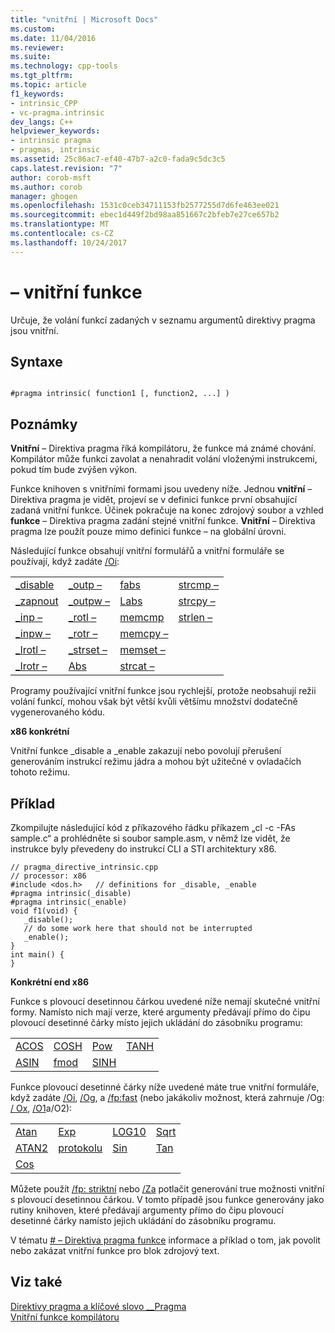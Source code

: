 ```yaml
---
title: "vnitřní | Microsoft Docs"
ms.custom: 
ms.date: 11/04/2016
ms.reviewer: 
ms.suite: 
ms.technology: cpp-tools
ms.tgt_pltfrm: 
ms.topic: article
f1_keywords:
- intrinsic_CPP
- vc-pragma.intrinsic
dev_langs: C++
helpviewer_keywords:
- intrinsic pragma
- pragmas, intrinsic
ms.assetid: 25c86ac7-ef40-47b7-a2c0-fada9c5dc3c5
caps.latest.revision: "7"
author: corob-msft
ms.author: corob
manager: ghogen
ms.openlocfilehash: 1531c0ceb34711153fb2577255d7d6fe463ee021
ms.sourcegitcommit: ebec1d449f2bd98aa851667c2bfeb7e27ce657b2
ms.translationtype: MT
ms.contentlocale: cs-CZ
ms.lasthandoff: 10/24/2017
---
```

# <a name="intrinsic"></a>– vnitřní funkce
Určuje, že volání funkcí zadaných v seznamu argumentů direktivy pragma jsou vnitřní.  
  
## <a name="syntax"></a>Syntaxe  
  
```  
  
#pragma intrinsic( function1 [, function2, ...] )  
```  
  
## <a name="remarks"></a>Poznámky  
 **Vnitřní** – Direktiva pragma říká kompilátoru, že funkce má známé chování.  Kompilátor může funkci zavolat a nenahradit volání vloženými instrukcemi, pokud tím bude zvýšen výkon.  
  
 Funkce knihoven s vnitřními formami jsou uvedeny níže. Jednou **vnitřní** – Direktiva pragma je vidět, projeví se v definici funkce první obsahující zadaná vnitřní funkce. Účinek pokračuje na konec zdrojový soubor a vzhled **funkce** – Direktiva pragma zadání stejné vnitřní funkce. **Vnitřní** – Direktiva pragma lze použít pouze mimo definici funkce – na globální úrovni.  
  
 Následující funkce obsahují vnitřní formulářů a vnitřní formuláře se používají, když zadáte [/Oi](../build/reference/oi-generate-intrinsic-functions.md):  
  
|||||  
|-|-|-|-|  
|[_disable](../intrinsics/disable.md)|[_outp –](../c-runtime-library/outp-outpw-outpd.md)|[fabs](../c-runtime-library/reference/fabs-fabsf-fabsl.md)|[strcmp –](../c-runtime-library/reference/strcmp-wcscmp-mbscmp.md)|  
|[_zapnout](../intrinsics/enable.md)|[_outpw –](../c-runtime-library/outp-outpw-outpd.md)|[Labs](../c-runtime-library/reference/abs-labs-llabs-abs64.md)|[strcpy –](../c-runtime-library/reference/strcpy-wcscpy-mbscpy.md)|  
|[_inp –](../c-runtime-library/inp-inpw-inpd.md)|[_rotl –](../c-runtime-library/reference/rotl-rotl64-rotr-rotr64.md)|[memcmp](../c-runtime-library/reference/memcmp-wmemcmp.md)|[strlen –](../c-runtime-library/reference/strlen-wcslen-mbslen-mbslen-l-mbstrlen-mbstrlen-l.md)|  
|[_inpw –](../c-runtime-library/inp-inpw-inpd.md)|[_rotr –](../c-runtime-library/reference/rotl-rotl64-rotr-rotr64.md)|[memcpy –](../c-runtime-library/reference/memcpy-wmemcpy.md)||  
|[_lrotl –](../c-runtime-library/reference/lrotl-lrotr.md)|[_strset –](../c-runtime-library/reference/strset-strset-l-wcsset-wcsset-l-mbsset-mbsset-l.md)|[memset –](../c-runtime-library/reference/memset-wmemset.md)||  
|[_lrotr –](../c-runtime-library/reference/lrotl-lrotr.md)|[Abs](../c-runtime-library/reference/abs-labs-llabs-abs64.md)|[strcat –](../c-runtime-library/reference/strcat-wcscat-mbscat.md)||  
  
 Programy používající vnitřní funkce jsou rychlejší, protože neobsahují režii volání funkcí, mohou však být větší kvůli většímu množství dodatečně vygenerovaného kódu.  
  
 **x86 konkrétní**  
  
 Vnitřní funkce _disable a _enable zakazují nebo povolují přerušení generováním instrukcí režimu jádra a mohou být užitečné v ovladačích tohoto režimu.  
  
## <a name="example"></a>Příklad  
 Zkompilujte následující kód z příkazového řádku příkazem „cl -c -FAs sample.c“ a prohlédněte si soubor sample.asm, v němž lze vidět, že instrukce byly převedeny do instrukcí CLI a STI architektury x86.  
  
```  
// pragma_directive_intrinsic.cpp  
// processor: x86  
#include <dos.h>   // definitions for _disable, _enable  
#pragma intrinsic(_disable)  
#pragma intrinsic(_enable)  
void f1(void) {  
   _disable();  
   // do some work here that should not be interrupted  
   _enable();  
}  
int main() {  
}  
```  
  
 **Konkrétní end x86**  
  
 Funkce s plovoucí desetinnou čárkou uvedené níže nemají skutečné vnitřní formy. Namísto nich mají verze, které argumenty předávají přímo do čipu plovoucí desetinné čárky místo jejich ukládání do zásobníku programu:  
  
|||||  
|-|-|-|-|  
|[ACOS](../c-runtime-library/reference/acos-acosf-acosl.md)|[COSH](../c-runtime-library/reference/cos-cosf-cosl-cosh-coshf-coshl.md)|[Pow](../c-runtime-library/reference/pow-powf-powl.md)|[TANH](../c-runtime-library/reference/tan-tanf-tanl-tanh-tanhf-tanhl.md)|  
|[ASIN](../c-runtime-library/reference/asin-asinf-asinl.md)|[fmod](../c-runtime-library/reference/fmod-fmodf.md)|[SINH](../c-runtime-library/reference/sin-sinf-sinl-sinh-sinhf-sinhl.md)||  
  
 Funkce plovoucí desetinné čárky níže uvedené máte true vnitřní formuláře, když zadáte [/Oi](../build/reference/oi-generate-intrinsic-functions.md), [/Og](../build/reference/og-global-optimizations.md), a [/fp:fast](../build/reference/fp-specify-floating-point-behavior.md) (nebo jakákoliv možnost, která zahrnuje /Og: [/ Ox](../build/reference/ox-full-optimization.md), [/O1](../build/reference/o1-o2-minimize-size-maximize-speed.md)a/O2):  
  
|||||  
|-|-|-|-|  
|[Atan](../c-runtime-library/reference/atan-atanf-atanl-atan2-atan2f-atan2l.md)|[Exp](../c-runtime-library/reference/exp-expf.md)|[LOG10](../c-runtime-library/reference/log-logf-log10-log10f.md)|[Sqrt](../c-runtime-library/reference/sqrt-sqrtf-sqrtl.md)|  
|[ATAN2](../c-runtime-library/reference/atan-atanf-atanl-atan2-atan2f-atan2l.md)|[protokolu](../c-runtime-library/reference/log-logf-log10-log10f.md)|[Sin](../c-runtime-library/reference/sin-sinf-sinl-sinh-sinhf-sinhl.md)|[Tan](../c-runtime-library/reference/tan-tanf-tanl-tanh-tanhf-tanhl.md)|  
|[Cos](../c-runtime-library/reference/cos-cosf-cosl-cosh-coshf-coshl.md)||||  
  
 Můžete použít [/fp: striktní](../build/reference/fp-specify-floating-point-behavior.md) nebo [/Za](../build/reference/za-ze-disable-language-extensions.md) potlačit generování true možnosti vnitřní s plovoucí desetinnou čárkou. V tomto případě jsou funkce generovány jako rutiny knihoven, které předávají argumenty přímo do čipu plovoucí desetinné čárky namísto jejich ukládání do zásobníku programu.  
  
 V tématu [# – Direktiva pragma funkce](../preprocessor/function-c-cpp.md) informace a příklad o tom, jak povolit nebo zakázat vnitřní funkce pro blok zdrojový text.  
  
## <a name="see-also"></a>Viz také  
 [Direktivy pragma a klíčové slovo __Pragma](../preprocessor/pragma-directives-and-the-pragma-keyword.md)   
 [Vnitřní funkce kompilátoru](../intrinsics/compiler-intrinsics.md)